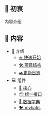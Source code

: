 ## 🧡 初衷

内容介绍

## 🍚 内容

- 📃 介绍
  - [☕ 快速开始](doc/starter)
  - [🛠️ 项目结构](doc/structure)
  - [✒️更新日志](doc/version)
- 💻 组件
  - [🔑 核心](component/core)
  - [📦 统一接口](component/interface)
  - [📕️ 数据字典](component/dictionary)
  - [🐦 mybatis](component/mybatis)

